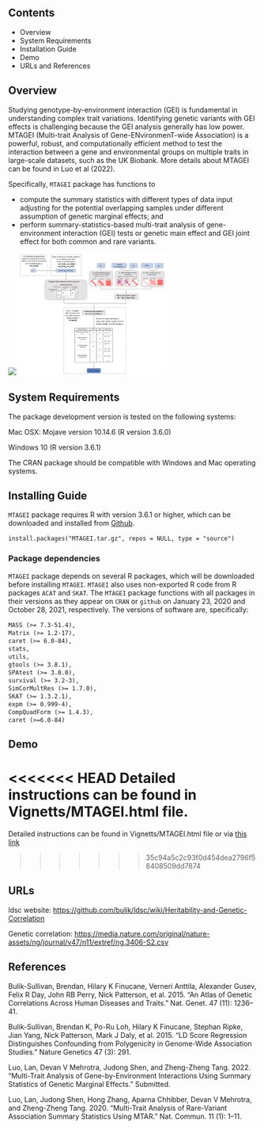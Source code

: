 Contents
--------

-   Overview
-   System Requirements
-   Installation Guide
-   Demo
-   URLs and References

Overview
--------

Studying genotype-by-environment interaction (GEI) is fundamental in
understanding complex trait variations. Identifying genetic variants
with GEI effects is challenging because the GEI analysis generally has
low power. MTAGEI (Multi-trait Analysis of Gene-ENvironmenT-wide
Association) is a powerful, robust, and computationally efficient method
to test the interaction between a gene and environmental groups on
multiple traits in large-scale datasets, such as the UK Biobank. More
details about MTAGEI can be found in Luo et al (2022).

Specifically, `MTAGEI` package has functions to

-   compute the summary statistics with different types of data input
    adjusting for the potential overlapping samples under different
    assumption of genetic marginal effects; and
-   perform summary-statistics-based multi-trait analysis of
    gene-environment interaction (GEI) tests or genetic main effect and
    GEI joint effect for both common and rare variants.

![](%22workflow.png%22) <img
  src="workflow.png"
  alt="Fig 1"
  title="An overview of MTAGEI workflow. Light blue rectangle represents necessary input. Dark blue rectangle denotes the final output of MTAGEI function. Gray rectangle denotes the intermediate parameters."
  style="display: inline-block; margin: 0 auto; max-width: 300px">

System Requirements
-------------------

The package development version is tested on the following systems:

Mac OSX: Mojave version 10.14.6 (R version 3.6.0)

Windows 10 (R version 3.6.1)

The CRAN package should be compatible with Windows and Mac operating
systems.

Installing Guide
----------------

`MTAGEI` package requires R with version 3.6.1 or higher, which can be
downloaded and installed from [Github](https://github.com/lan/MTAGEI).

    install.packages("MTAGEI.tar.gz", repos = NULL, type = "source")

### Package dependencies

`MTAGEI` package depends on several R packages, which will be
downloaded before installing `MTAGEI`. `MTAGEI` also uses non-exported
R code from R packages `ACAT` and `SKAT`. The `MTAGEI` package
functions with all packages in their versions as they appear on `CRAN`
or `github` on January 23, 2020 and October 28, 2021, respectively. The
versions of software are, specifically:

    MASS (>= 7.3-51.4),
    Matrix (>= 1.2-17),
    caret (>= 6.0-84),
    stats,
    utils,
    gtools (>= 3.8.1),
    SPAtest (>= 3.0.0),
    survival (>= 3.2-3),
    SimCorMultRes (>= 1.7.0),
    SKAT (>= 1.3.2.1),
    expm (>= 0.999-4),
    CompQuadForm (>= 1.4.3),
    caret (>=6.0-84)

Demo
----

<<<<<<< HEAD
Detailed instructions can be found in Vignetts/MTAGEI.html file.
=======
Detailed instructions can be found in Vignetts/MTAGEI.html file or via [this link](https://htmlpreview.github.io/?https://github.com/lan/MTAGEI/blob/master/vignettes/MTAGEI.html)
>>>>>>> 35c94a5c2c93f0d454dea2796f58408509dd7874

URLs
----

ldsc website:
<a href="https://github.com/bulik/ldsc/wiki/Heritability-and-Genetic-Correlation" class="uri">https://github.com/bulik/ldsc/wiki/Heritability-and-Genetic-Correlation</a>

Genetic correlation:
<a href="https://media.nature.com/original/nature-assets/ng/journal/v47/n11/extref/ng.3406-S2.csv" class="uri">https://media.nature.com/original/nature-assets/ng/journal/v47/n11/extref/ng.3406-S2.csv</a>

References
----------

Bulik-Sullivan, Brendan, Hilary K Finucane, Verneri Anttila, Alexander
Gusev, Felix R Day, John RB Perry, Nick Patterson, et al. 2015. “An
Atlas of Genetic Correlations Across Human Diseases and Traits.” Nat.
Genet. 47 (11): 1236–41.

Bulik-Sullivan, Brendan K, Po-Ru Loh, Hilary K Finucane, Stephan Ripke,
Jian Yang, Nick Patterson, Mark J Daly, et al. 2015. “LD Score
Regression Distinguishes Confounding from Polygenicity in Genome-Wide
Association Studies.” Nature Genetics 47 (3): 291.

Luo, Lan, Devan V Mehrotra, Judong Shen, and Zheng-Zheng Tang. 2022.
“Multi-Trait Analysis of Gene-by-Environment Interactions Using Summary
Statistics of Genetic Marginal Effects.” Submitted.

Luo, Lan, Judong Shen, Hong Zhang, Aparna Chhibber, Devan V Mehrotra,
and Zheng-Zheng Tang. 2020. “Multi-Trait Analysis of Rare-Variant
Association Summary Statistics Using MTAR.” Nat. Commun. 11 (1): 1–11.
